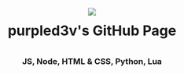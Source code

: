 <p align="center">
<img src="https://c.tenor.com/85pu9ONESXcAAAAM/anime-heartbeat.gif">
</p>
<h1 align="center" style="padding-top:0px; margin-top: 0px; ">purpled3v's GitHub Page</h1>

<br>

<h3 align="center" style="padding-top:0px; margin-top: 0px; ">JS, Node, HTML & CSS, Python, Lua</h3>
